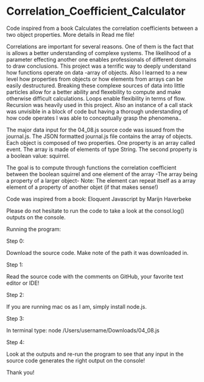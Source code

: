 # Correlation_Coefficient_Calculator
Code inspired from a book Calculates the correlation coefficients between a two object properties. More details in Read me file!

Correlations are important for several reasons. One of them is the fact that is allows a better understanding of complexe systems. The likelihood of a parameter effecting another one enables professionals of different domains to draw conclusions. This project was a terrific way to deeply understand how functions operate on data -array of objects. Also I learned to a new level how properties from objects or how elements from arrays can be easily destructured. Breaking these complexe sources of data into little particles allow for a better ability and flexebility to compute and make otherwise difficult calculations. Loops enable flexibility in terms of flow. Recursion was heavily used in this project. Also an instance of a call stack was unvisible in a block of code but having a thorough understanding of how code operates I was able to conceptually grasp the phenomena..

The major data input for the 04_08.js source code was issued from the journal.js. The JSON formatted journal.js file contains the array of objects. Each object is composed of two properties. One property is an array called event. The array is made of elements of type String. The second property is a boolean value: squirrel.

The goal is to compute through functions the correlation coefficient between the boolean squirrel and one element of the array -The array being a property of a larger object-
Note: The element can repeat itself as a array element of a property of another objet (if that makes sense!)  

Code was inspired from a book: Eloquent Javascript by Marijn Haverbeke

Please do not hesitate to run the code to take a look at the consol.log() outputs on the console. 

Running the program:

Step 0:

Download the source code. Make note of the path it was downloaded in.

Step 1:

Read the source code with the comments on GitHub, your favorite text editor or IDE!

Step 2:

If you are running mac os as I am, simply install node.js. 

Step 3:

In terminal type: node /Users/username/Downloads/04_08.js

Step 4:

Look at the outputs and re-run the program to see that any input in the source code generates the right output on the console!


Thank you!
